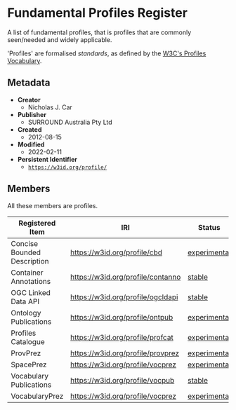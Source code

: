# Fundamental Profiles Register

A list of fundamental profiles, that is profiles that are commonly seen/needed and widely applicable.

'Profiles' are formalised _standards_, as defined by the [W3C's Profiles Vocabulary](https://www.w3.org/TR/dx-prof/).

## Metadata

* **Creator**
  * Nicholas J. Car
* **Publisher**
  * SURROUND Australia Pty Ltd
* **Created**
  * 2012-08-15
* **Modified**
  * 2022-02-11
* **Persistent Identifier**
  * [`https://w3id.org/profile/`](https://w3id.org/profile/)

## Members

All these members are profiles.

**Registered Item** | **IRI** | **Status**
--- | --- | ---
Concise Bounded Description | https://w3id.org/profile/cbd | [experimental](https://linked.data.gov.au/def/reg-statuses/experimental)
Container Annotations | https://w3id.org/profile/contanno | [stable](https://linked.data.gov.au/def/reg-statuses/stable)
OGC Linked Data API | https://w3id.org/profile/ogcldapi | [stable](https://linked.data.gov.au/def/reg-statuses/stable)
Ontology Publications | https://w3id.org/profile/ontpub | [experimental](https://linked.data.gov.au/def/reg-statuses/stable)
Profiles Catalogue | https://w3id.org/profile/profcat | [experimental](https://linked.data.gov.au/def/reg-statuses/experimental)
ProvPrez | https://w3id.org/profile/provprez | [experimental](https://linked.data.gov.au/def/reg-statuses/stable)
SpacePrez | https://w3id.org/profile/vocprez | [experimental](https://linked.data.gov.au/def/reg-statuses/stable)
Vocabulary Publications | https://w3id.org/profile/vocpub | [stable](https://linked.data.gov.au/def/reg-statuses/stable)
VocabularyPrez | https://w3id.org/profile/vocprez | [experimental](https://linked.data.gov.au/def/reg-statuses/stable)
